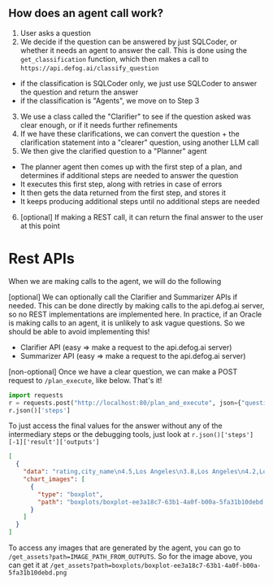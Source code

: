 ## How does an agent call work?

1. User asks a question
2. We decide if the question can be answered by just SQLCoder, or whether it needs an agent to answer the call. This is done using the `get_classification` function, which then makes a call to `https://api.defog.ai/classify_question`

- if the classification is SQLCoder only, we just use SQLCoder to answer the question and return the answer
- if the classification is "Agents", we move on to Step 3

3. We use a class called the "Clarifier" to see if the question asked was clear enough, or if it needs further refinements
4. If we have these clarifications, we can convert the question + the clarification statement into a "clearer" question, using another LLM call
5. We then give the clarified question to a "Planner" agent

- The planner agent then comes up with the first step of a plan, and determines if additional steps are needed to answer the question
- It executes this first step, along with retries in case of errors
- It then gets the data returned from the first step, and stores it
- It keeps producing additional steps until no additional steps are needed

6. [optional] If making a REST call, it can return the final answer to the user at this point

# Rest APIs

When we are making calls to the agent, we will do the following

[optional]
We can optionally call the Clarifier and Summarizer APIs if needed. This can be done directly by making calls to the api.defog.ai server, so no REST implementations are implemented here. In practice, if an Oracle is making calls to an agent, it is unlikely to ask vague questions. So we should be able to avoid implementing this!

- Clarifier API (easy => make a request to the api.defog.ai server)
- Summarizer API (easy => make a request to the api.defog.ai server)

[non-optional]
Once we have a clear question, we can make a POST request to `/plan_execute`, like below. That's it!

```python
import requests
r = requests.post("http://localhost:80/plan_and_execute", json={"question": "create a boxplot of ratings by city"})
r.json()['steps']
```

To just access the final values for the answer without any of the intermediary steps or the debugging tools, just look at `r.json()['steps'][-1]['result']['outputs']`

```json
[
  {
    "data": "rating,city_name\n4.5,Los Angeles\n3.8,Los Angeles\n4.2,Los Angeles\n4.7,New York\n3.9,New York\n4.3,New York\n4.1,San Francisco\n4.6,San Francisco\n3.7,San Francisco\n4.4,Miami\n4.6,Miami\n",
    "chart_images": [
      {
        "type": "boxplot",
        "path": "boxplots/boxplot-ee3a18c7-63b1-4a0f-b00a-5fa31b10debd.png"
      }
    ]
  }
]
```

To access any images that are generated by the agent, you can go to `/get_assets?path=IMAGE_PATH_FROM_OUTPUTS`. So for the image above, you can get it at `/get_assets?path=boxplots/boxplot-ee3a18c7-63b1-4a0f-b00a-5fa31b10debd.png`
